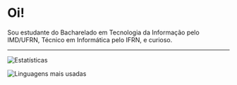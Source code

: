 # Oi!

Sou estudante do Bacharelado em Tecnologia da Informação pelo IMD/UFRN, Técnico em Informática pelo IFRN, e curioso.

---

![Estatísticas](https://github-readme-stats.vercel.app/api?username=chcortezg&show_icons=false&theme=transparent&hide_border=true)

![Linguagens mais usadas](https://github-readme-stats.vercel.app/api/top-langs/?username=chcortezg&layout=compact&theme=transparent&hide_border=true)

